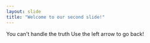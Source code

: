 ```yaml
---
layout: slide
title: "Welcome to our second slide!"
---
```

You can't handle the truth
Use the left arrow to go back!
